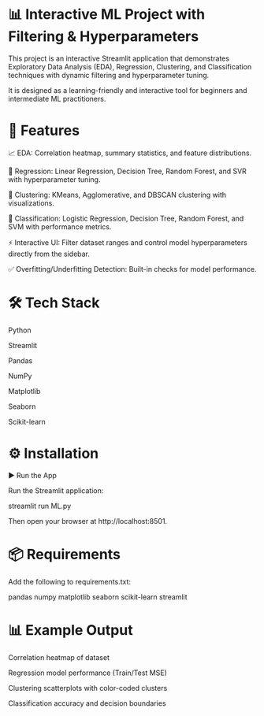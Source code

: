 # 📊 Interactive ML Project with Filtering & Hyperparameters

This project is an interactive Streamlit application that demonstrates Exploratory Data Analysis (EDA), Regression, Clustering, and Classification techniques with dynamic filtering and hyperparameter tuning.

It is designed as a learning-friendly and interactive tool for beginners and intermediate ML practitioners.

# 🚀 Features

📈 EDA: Correlation heatmap, summary statistics, and feature distributions.

🔮 Regression: Linear Regression, Decision Tree, Random Forest, and SVR with hyperparameter tuning.

🧩 Clustering: KMeans, Agglomerative, and DBSCAN clustering with visualizations.

🎯 Classification: Logistic Regression, Decision Tree, Random Forest, and SVM with performance metrics.

⚡ Interactive UI: Filter dataset ranges and control model hyperparameters directly from the sidebar.

✅ Overfitting/Underfitting Detection: Built-in checks for model performance.

# 🛠️ Tech Stack

Python

Streamlit

Pandas

NumPy

Matplotlib

Seaborn

Scikit-learn


# ⚙️ Installation

▶️ Run the App

Run the Streamlit application:

streamlit run ML.py


Then open your browser at http://localhost:8501.

# 📦 Requirements

Add the following to requirements.txt:

pandas
numpy
matplotlib
seaborn
scikit-learn
streamlit

# 📊 Example Output

Correlation heatmap of dataset

Regression model performance (Train/Test MSE)

Clustering scatterplots with color-coded clusters

Classification accuracy and decision boundaries
